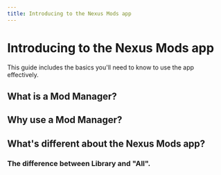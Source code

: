 ```yaml
---
title: Introducing to the Nexus Mods app
---
```


# Introducing to the Nexus Mods app

This guide includes the basics you'll need to know to use the app effectively.

## What is a Mod Manager?

## Why use a Mod Manager?

## What's different about the Nexus Mods app?

### The difference between Library and "All". 
